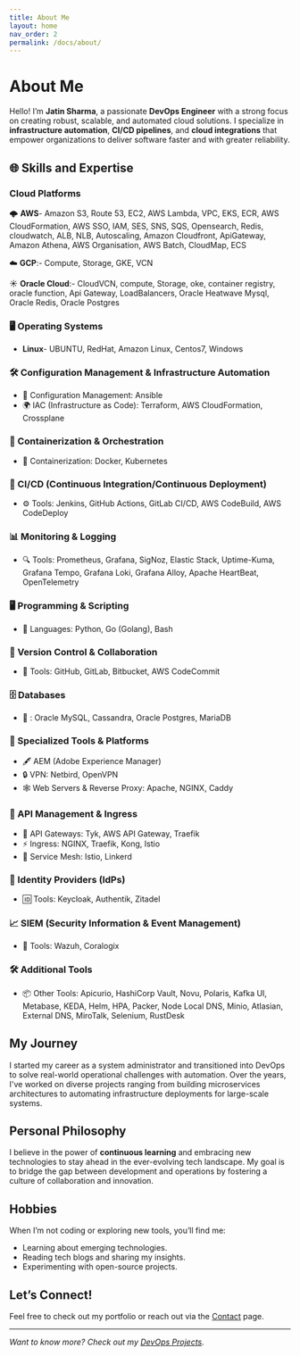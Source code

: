```yaml
---
title: About Me
layout: home
nav_order: 2
permalink: /docs/about/
---
```


# About Me

Hello! I’m **Jatin Sharma**, a passionate **DevOps Engineer** with a strong focus on creating robust, scalable, and automated cloud solutions. I specialize in **infrastructure automation**, **CI/CD pipelines**, and **cloud integrations** that empower organizations to deliver software faster and with greater reliability.

## 🌐 Skills and Expertise

### Cloud Platforms
🌩  **AWS**- Amazon S3, Route 53, EC2, AWS Lambda, VPC, EKS, ECR, AWS CloudFormation, AWS SSO, IAM, SES, SNS, SQS, Opensearch, Redis, cloudwatch, ALB, NLB, Autoscaling, Amazon Cloudfront, ApiGateway, Amazon Athena, AWS Organisation, AWS Batch, CloudMap, ECS

☁️ **GCP**:- Compute, Storage, GKE, VCN

☀️ **Oracle Cloud**:- CloudVCN, compute, Storage, oke, container registry, oracle function, Api Gateway, LoadBalancers, Oracle Heatwave Mysql, Oracle Redis, Oracle Postgres

### 🖥️ Operating Systems
- **Linux**- UBUNTU, RedHat, Amazon Linux, Centos7, Windows

### 🛠️ Configuration Management & Infrastructure Automation
- 🔧 Configuration Management: Ansible
- 🌍 IAC (Infrastructure as Code): Terraform, AWS CloudFormation, Crossplane

### 🚢 Containerization & Orchestration
- 🐳 Containerization: Docker, Kubernetes

### 🚀 CI/CD (Continuous Integration/Continuous Deployment)
- ⚙️ Tools: Jenkins, GitHub Actions, GitLab CI/CD, AWS CodeBuild, AWS CodeDeploy

### 📊 Monitoring & Logging
- 🔍 Tools: Prometheus, Grafana, SigNoz, Elastic Stack, Uptime-Kuma, Grafana Tempo, Grafana Loki, Grafana Alloy, Apache HeartBeat, OpenTelemetry

### 🖥️ Programming & Scripting
- 📜 Languages: Python, Go (Golang), Bash

### 🌟 Version Control & Collaboration
- 📁 Tools: GitHub, GitLab, Bitbucket, AWS CodeCommit

### 🗄️ Databases
- 💾 : Oracle MySQL, Cassandra, Oracle Postgres, MariaDB

### 🎨 Specialized Tools & Platforms
- 🖋️ AEM (Adobe Experience Manager)
- 🔒 VPN: Netbird, OpenVPN
- 🕸️ Web Servers & Reverse Proxy: Apache, NGINX, Caddy

### 🔗 API Management & Ingress
- 🌉 API Gateways: Tyk, AWS API Gateway, Traefik
- ⚡ Ingress: NGINX, Traefik, Kong, Istio
- 🔗 Service Mesh: Istio, Linkerd

### 🔐 Identity Providers (IdPs)
- 🆔 Tools: Keycloak, Authentik, Zitadel

### 📈 SIEM (Security Information & Event Management)
- 🔎 Tools: Wazuh, Coralogix

### 🛠️ Additional Tools
- 📦 Other Tools: Apicurio, HashiCorp Vault, Novu, Polaris, Kafka UI, Metabase, KEDA, Helm, HPA, Packer, Node Local DNS, Minio, Atlasian, External DNS, MiroTalk, Selenium, RustDesk

## My Journey

I started my career as a system administrator and transitioned into DevOps to solve real-world operational challenges with automation. Over the years, I've worked on diverse projects ranging from building microservices architectures to automating infrastructure deployments for large-scale systems.

## Personal Philosophy

I believe in the power of **continuous learning** and embracing new technologies to stay ahead in the ever-evolving tech landscape. My goal is to bridge the gap between development and operations by fostering a culture of collaboration and innovation.

## Hobbies

When I’m not coding or exploring new tools, you’ll find me:

- Learning about emerging technologies.
- Reading tech blogs and sharing my insights.
- Experimenting with open-source projects.

## Let’s Connect!

Feel free to check out my portfolio or reach out via the [Contact](./contact/) page.

---

_Want to know more? Check out my [DevOps Projects](../devops/)._
